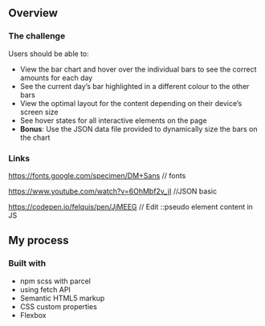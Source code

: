 ## Overview

### The challenge

Users should be able to:

- View the bar chart and hover over the individual bars to see the correct amounts for each day
- See the current day’s bar highlighted in a different colour to the other bars
- View the optimal layout for the content depending on their device’s screen size
- See hover states for all interactive elements on the page
- **Bonus**: Use the JSON data file provided to dynamically size the bars on the chart
### Links

https://fonts.google.com/specimen/DM+Sans // fonts

https://www.youtube.com/watch?v=6OhMbf2v_jI //JSON basic

https://codepen.io/felquis/pen/JjMEEG // Edit ::pseudo element content in JS

## My process

### Built with

- npm scss with parcel
- using fetch API 
- Semantic HTML5 markup
- CSS custom properties
- Flexbox



